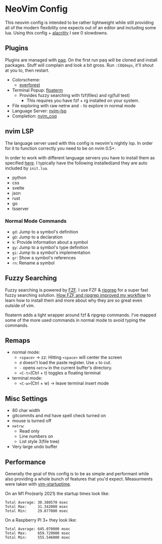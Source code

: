 # NeoVim Config

This neovim config is intended to be rather lightweight while still providing
all of the modern flexibility one expects out of an editor and including some lua.
Using this config + [alacritty](https://github.com/jwilm/alacritty) I see 0 slowdowns.

## Plugins
Plugins are managed with [paq](https://github.com/savq/paq-nvim).
On the first run paq will be cloned and install packages. Stuff will complain
and look a bit gross. Run `:COQdeps`, it'll shout at you to, then restart.

- Colorscheme:
  - [everforest](https://github.com/sainnhe/everforest)
- Terminal Popup: [floaterm](https://github.com/voldikss/vim-floaterm)
  - Provides fuzzy searching with fzf(files) and rg(full test)
    - This requires you have fzf + rg installed on your system.
- File exploring with raw netrw and `-` to explore in normal mode
- Language Server: [nvim-lsp](https://github.com/neovim/nvim-lspconfig)
- Completion: [nvim_coq](https://github.com/ms-jpq/coq_nvim)

## nvim LSP

The language server used with this config is neovim's nightly lsp. In order for it to function
correctly you need to be on nvim 0.5+.

In order to work with different language servers you have to install them as specified [here](https://github.com/neovim/nvim-lspconfig/blob/master/CONFIG.md). I typically have the following installed(and they are auto included by `init.lua`.

- python
- css
- svelte
- json
- rust
- go
- tsserver

### Normal Mode Commands
- `gd`: Jump to a symbol's definition
- `gD`: Jump to a declaration
- `k`:  Provide information about a symbol
- `gy`: Jump to a symbol's type definition
- `gi`: Jump to a symbol's implementation
- `gr`: Show a symbol's references
- `rn`: Rename a symbol

## Fuzzy Searching

Fuzzy searching is powered by [FZF](https://github.com/junegunn/fzf). I use FZF & [ripgrep](https://github.com/BurntSushi/ripgrep) for a super fast fuzzy
searching solution.
[How FZF and ripgrep improved my workflow](https://medium.com/@sidneyliebrand/how-fzf-and-ripgrep-improved-my-workflow-61c7ca212861) to learn how to install them and more about why they are so great even outside of vim.

floaterm adds a light wrapper around fzf & ripgrep commands. I've mapped some of the more used commands in normal mode to avoid
typing the commands.

## Remaps

- normal mode:
  - `<space>` -> zz: Hitting `<space>` will center the screen
  - `d` doesn't load the paste register. Use `x` to cut.
  - `-` opens `netrw` in the current buffer's directory.
  - `<C-t>`(Ctrl + t) toggles a floating terminal
- terminal mode:
  - `<C-w>`(Ctrl + w) -> leave terminal insert mode

## Misc Settings
- 80 char width
- gitcommits and md have spell check turned on
- mouse is turned off
- `netrw`:
  - Read only
  - Line numbers on
  - List style 3(file tree)
- Very large undo buffer

## Performance

Generally the goal of this config is to be as simple and performant while also
providing a whole bunch of features that you'd expect. Measurments were taken
with [vim-startuptime](https://github.com/rhysd/vim-startuptime).

On an M1 Pro(early 2021) the startup times look like:

```
Total Average: 30.380570 msec
Total Max:     31.342000 msec
Total Min:     29.877000 msec
```

On a Raspberry PI 3+ they look like:

```
Total Average: 645.070000 msec
Total Max:     659.729000 msec
Total Min:     555.546000 msec
```
